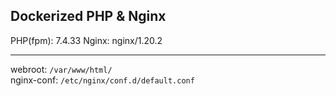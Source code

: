 ## Dockerized PHP & Nginx

PHP(fpm): 7.4.33
Nginx: nginx/1.20.2

---

webroot: `/var/www/html/`  
nginx-conf: `/etc/nginx/conf.d/default.conf`
